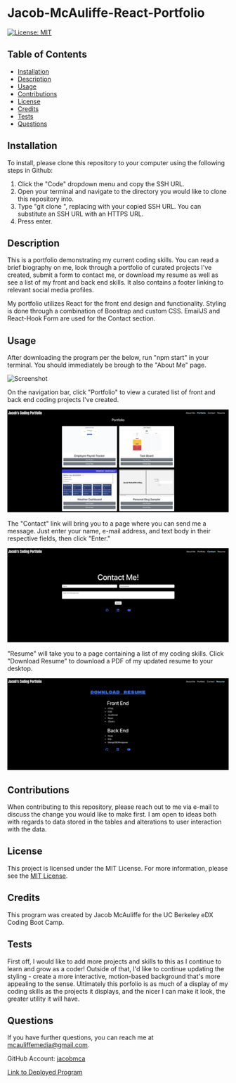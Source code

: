 # Jacob-McAuliffe-React-Portfolio
[![License: MIT](https://img.shields.io/badge/License-MIT-yellow.svg)](https://opensource.org/licenses/MIT)
## Table of Contents
* [Installation](#installation)
* [Description](#description)
* [Usage](#usage)
* [Contributions](#contributions)
* [License](#license)
* [Credits](#credits)
* [Tests](#tests)
* [Questions](#questions)

## Installation
To install, please clone this repository to your computer using the following steps in Github:

1. Click the "Code" dropdown menu and copy the SSH URL.
2. Open your terminal and navigate to the directory you would like to clone this repository into.
3. Type "git clone <paste SSH URL>", replacing <paste SSH URL> with your copied SSH URL. You can substitute an SSH URL with an HTTPS URL.
4. Press enter.

## Description

This is a portfolio demonstrating my current coding skills. You can read a brief biography on me, look through a portfolio of curated projects I've created, submit a form to contact me, or download my resume as well as see a list of my front and back end skills. It also contains a footer linking to relevant social media profiles.

My portfolio utilizes React for the front end design and functionality. Styling is done through a combination of Boostrap and custom CSS. EmailJS and React-Hook Form are used for the Contact section.

## Usage

After downloading the program per the below, run "npm start" in your terminal. You should immediately be brough to the "About Me" page.

![Screenshot](public/screenshot1.png)

On the navigation bar, click "Portfolio" to view a curated list of front and back end coding projects I've created.

![Screenshot](public/screenshot2.png)

The "Contact" link will bring you to a page where you can send me a message. Just enter your name, e-mail address, and text body in their respective fields, then click "Enter."

![Screenshot](public/screenshot3.png)

"Resume" will take you to a page containing a list of my coding skills. Click "Download Resume" to download a PDF of my updated resume to your desktop.

![Screenshot](public/screenshot4.png)

## Contributions
When contributing to this repository, please reach out to me via e-mail to discuss the change you would like to make first. I am open to ideas both with regards to data stored in the tables and alterations to user interaction with the data.

## License
This project is licensed under the MIT License. For more information, please see the [MIT License](https://opensource.org/licenses/MIT).

## Credits
This program was created by Jacob McAuliffe for the UC Berkeley eDX Coding Boot Camp.

## Tests
First off, I would like to add more projects and skills to this as I continue to learn and grow as a coder! Outside of that, I'd like to continue updating the styling - create a more interactive, motion-based background that's more appealing to the sense. Ultimately this porfolio is as much of a display of my coding skills as the projects it displays, and the nicer I can make it look, the greater utility it will have.

## Questions
If you have further questions, you can reach me at [mcauliffemedia@gmail.com](mailto:mcauliffemedia@gmail.com).

GitHub Account: [jacobmca](https://github.com/jacobmca)

[Link to Deployed Program](https://jacob-mcauliffe-react-portfolio-v1.netlify.app/)